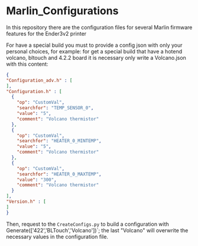 # Marlin_Configurations
In this repository there are the configuration files for several Marlin firmware features for the Ender3v2 printer

For have a special build you must to provide a config json with only your personal choices, for example: for get a
special build that have a hotend volcano, bltouch and 4.2.2 board it is necessary only write a Volcano.json with this content:

```json
{
"Configuration_adv.h" : [
],
"Configuration.h" : [
  {
    "op": "CustomVal",
    "searchfor": "TEMP_SENSOR_0",
    "value": "5",
    "comment": "Volcano thermistor"
  },
  {
    "op": "CustomVal",
    "searchfor": "HEATER_0_MINTEMP",
    "value": "5",
    "comment": "Volcano thermistor"
  },
  {
    "op": "CustomVal",
    "searchfor": "HEATER_0_MAXTEMP",
    "value": "300",
    "comment": "Volcano thermistor"
  }
],
"Version.h" : [
]   
}
```

Then, request to the `CreateConfigs.py` to build a configuration with Generate(['422','BLTouch','Volcano'])`; the last "Volcano" will overwrite the necessary values in the configuration file.
